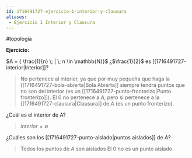 ```yaml
---
id: 1716491727-ejercicio-1-interior-y-clausura
aliases:
 - Ejercicio 1 Interior y Clausura
---
```


#topología 

**Ejercicio:**

$A = { \frac{1}{n} \; | \; n \in \mathbb{N}}$
¿$\frac{1}{2}$ es [[1716491727-interior|Interior]]?

>No pertenece al interior, ya que por muy pequeña que haga la [[1716491727-bola-abierta|Bola Abierta]] siempre tendrá puntos que no son del interior (es un [[1716491727-punto-fronterizo|Punto fronterizo]]). 
>El $0$ no pertenece a $A$, pero si pertenece a la [[1716491727-clausura|Clausura]] de $A$ (es un punto fronterizo).

¿Cuál es el interior de A?

>$interior = \emptyset$

¿Cuáles son los [[1716491727-punto-aislado|puntos aislados]] de $A$?

>Todos los puntos de $A$ son aislados
>El $0$ no es un punto aislado
